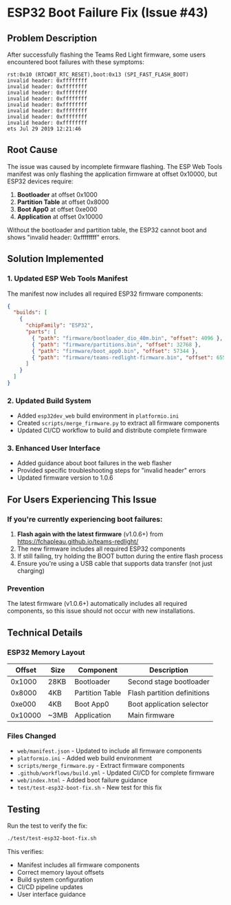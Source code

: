 # ESP32 Boot Failure Fix (Issue #43)

## Problem Description

After successfully flashing the Teams Red Light firmware, some users encountered boot failures with these symptoms:

```
rst:0x10 (RTCWDT_RTC_RESET),boot:0x13 (SPI_FAST_FLASH_BOOT)
invalid header: 0xffffffff
invalid header: 0xffffffff
invalid header: 0xffffffff
invalid header: 0xffffffff
invalid header: 0xffffffff
invalid header: 0xffffffff
invalid header: 0xffffffff
invalid header: 0xffffffff
ets Jul 29 2019 12:21:46
```

## Root Cause

The issue was caused by incomplete firmware flashing. The ESP Web Tools manifest was only flashing the application firmware at offset 0x10000, but ESP32 devices require:

1. **Bootloader** at offset 0x1000
2. **Partition Table** at offset 0x8000  
3. **Boot App0** at offset 0xe000
4. **Application** at offset 0x10000

Without the bootloader and partition table, the ESP32 cannot boot and shows "invalid header: 0xffffffff" errors.

## Solution Implemented

### 1. Updated ESP Web Tools Manifest

The manifest now includes all required ESP32 firmware components:

```json
{
  "builds": [
    {
      "chipFamily": "ESP32",
      "parts": [
        { "path": "firmware/bootloader_dio_40m.bin", "offset": 4096 },
        { "path": "firmware/partitions.bin", "offset": 32768 },
        { "path": "firmware/boot_app0.bin", "offset": 57344 },
        { "path": "firmware/teams-redlight-firmware.bin", "offset": 65536 }
      ]
    }
  ]
}
```

### 2. Updated Build System

- Added `esp32dev_web` build environment in `platformio.ini`
- Created `scripts/merge_firmware.py` to extract all firmware components
- Updated CI/CD workflow to build and distribute complete firmware

### 3. Enhanced User Interface

- Added guidance about boot failures in the web flasher
- Provided specific troubleshooting steps for "invalid header" errors
- Updated firmware version to 1.0.6

## For Users Experiencing This Issue

### If you're currently experiencing boot failures:

1. **Flash again with the latest firmware** (v1.0.6+) from https://fchapleau.github.io/teams-redlight/
2. The new firmware includes all required ESP32 components
3. If still failing, try holding the BOOT button during the entire flash process
4. Ensure you're using a USB cable that supports data transfer (not just charging)

### Prevention

The latest firmware (v1.0.6+) automatically includes all required components, so this issue should not occur with new installations.

## Technical Details

### ESP32 Memory Layout

| Offset | Size | Component | Description |
|--------|------|-----------|-------------|
| 0x1000 | 28KB | Bootloader | Second stage bootloader |
| 0x8000 | 4KB  | Partition Table | Flash partition definitions |
| 0xe000 | 4KB  | Boot App0 | Boot application selector |
| 0x10000| ~3MB | Application | Main firmware |

### Files Changed

- `web/manifest.json` - Updated to include all firmware components
- `platformio.ini` - Added web build environment  
- `scripts/merge_firmware.py` - Extract firmware components
- `.github/workflows/build.yml` - Updated CI/CD for complete firmware
- `web/index.html` - Added boot failure guidance
- `test/test-esp32-boot-fix.sh` - New test for this fix

## Testing

Run the test to verify the fix:

```bash
./test/test-esp32-boot-fix.sh
```

This verifies:
- Manifest includes all firmware components
- Correct memory layout offsets
- Build system configuration
- CI/CD pipeline updates
- User interface guidance